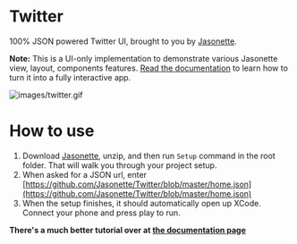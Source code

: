 # Twitter

100% JSON powered Twitter UI, brought to you by [Jasonette](https://www.jasonette.com).

**Note:** This is a UI-only implementation to demonstrate various Jasonette view, layout, components features. [Read the documentation](https://jasonette.github.io/documentation) to learn how to turn it into a fully interactive app.

![images/twitter.gif](images/twitter.gif)

# How to use

1. Download [Jasonette](http://www.jasonette.com), unzip, and then run `Setup` command in the root folder. That will walk you through your project setup.
2. When asked for a JSON url, enter [https://github.com/Jasonette/Twitter/blob/master/home.json](https://github.com/Jasonette/Twitter/blob/master/home.json)
3. When the setup finishes, it should automatically open up XCode. Connect your phone and press play to run.

**There's a much better tutorial over at [the documentation page](https://jasonette.github.io/documentation/)**
